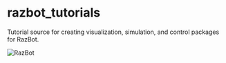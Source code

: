 # razbot_tutorials
Tutorial source for creating visualization, simulation, and control packages for RazBot.

![RazBot](http://i.imgur.com/8m9lbW2.png)
